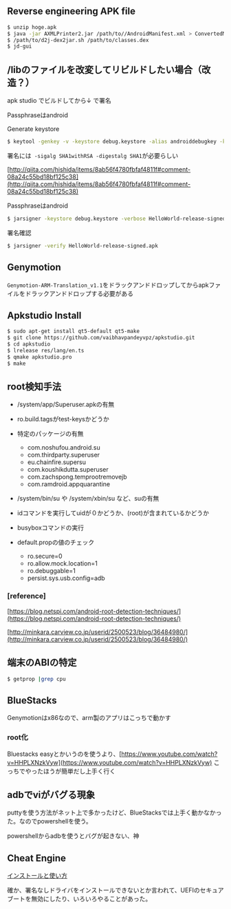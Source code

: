 ## Reverse engineering APK file
```sh
$ unzip hoge.apk
$ java -jar AXMLPrinter2.jar /path/to//AndroidManifest.xml > ConvertedManifest.xml
$ /path/to/d2j-dex2jar.sh /path/to/classes.dex
$ jd-gui
```

## /libのファイルを改変してリビルドしたい場合（改造？）

apk studio でビルドしてから↓ で署名

Passphraseはandroid

Generate keystore
```sh
$ keytool -genkey -v -keystore debug.keystore -alias androiddebugkey -keyalg RSA -validity 10000 -dname "CN=Android Debug,O=Android,C=US"
```

署名には` -sigalg SHA1withRSA -digestalg SHA1`が必要らしい

[http://qiita.com/hishida/items/8ab56f4780fbfaf4811f#comment-08a24c55bd18bf125c38](http://qiita.com/hishida/items/8ab56f4780fbfaf4811f#comment-08a24c55bd18bf125c38)

Passphraseはandroid

```sh
$ jarsigner -keystore debug.keystore -verbose HelloWorld-release-signed.apk androiddebugkey -sigalg SHA1withRSA -digestalg SHA1
```

署名確認
```sh
$ jarsigner -verify HelloWorld-release-signed.apk
```

## Genymotion
`Genymotion-ARM-Translation_v1.1`をドラックアンドドロップしてからapkファイルをドラックアンドドロップする必要がある


## Apkstudio Install
```sh
$ sudo apt-get install qt5-default qt5-make
$ git clone https://github.com/vaibhavpandeyvpz/apkstudio.git
$ cd apkstudio
$ lrelease res/lang/en.ts
$ qmake apkstudio.pro
$ make
```

## root検知手法
- /system/app/Superuser.apkの有無

- ro.build.tagsがtest-keysかどうか

- 特定のパッケージの有無
  - com.noshufou.android.su
  - com.thirdparty.superuser
  - eu.chainfire.supersu
  - com.koushikdutta.superuser
  - com.zachspong.temprootremovejb
  - com.ramdroid.appquarantine

- /system/bin/su や /system/xbin/su など、suの有無

- idコマンドを実行してuidが０かどうか、(root)が含まれているかどうか

- busyboxコマンドの実行

- default.propの値のチェック
  - ro.secure=0
  - ro.allow.mock.location=1
  - ro.debuggable=1
  - persist.sys.usb.config=adb

### [reference]
[https://blog.netspi.com/android-root-detection-techniques/](https://blog.netspi.com/android-root-detection-techniques/)

[http://minkara.carview.co.jp/userid/2500523/blog/36484980/](http://minkara.carview.co.jp/userid/2500523/blog/36484980/)


## 端末のABIの特定
```sh
$ getprop |grep cpu
```

## BlueStacks
Genymotionはx86なので、arm製のアプリはこっちで動かす

### root化
Bluestacks easyとかいうのを使うより、[https://www.youtube.com/watch?v=HHPLXNzkVyw](https://www.youtube.com/watch?v=HHPLXNzkVyw) こっちでやったほうが簡単だし上手く行く


## adbでviがバグる現象
puttyを使う方法がネット上で多かったけど、BlueStacksでは上手く動かなかった。なのでpowershellを使う。

powershellからadbを使うとバグが起きない、神

## Cheat Engine
[インストールと使い方](http://blog.livedoor.jp/kiyopen/archives/52368327.html)

確か、署名なしドライバをインストールできないとか言われて、UEFIのセキュアブートを無効にしたり、いろいろやることがあった。
